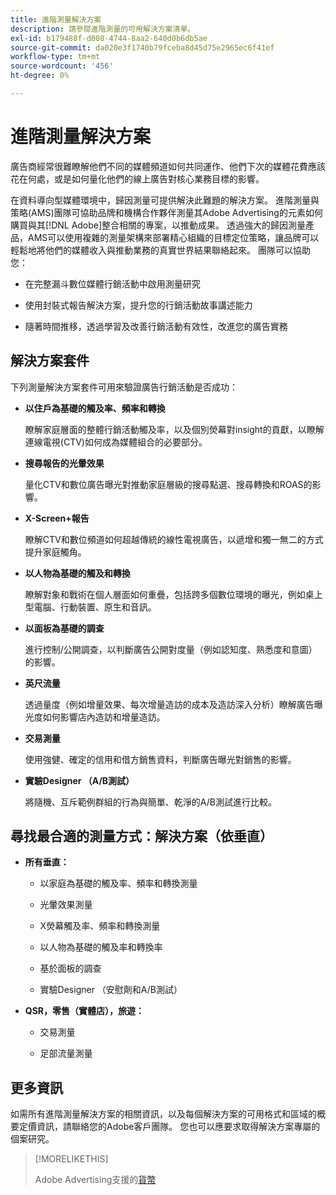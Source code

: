 ```yaml
---
title: 進階測量解決方案
description: 請參閱進階測量的可用解決方案清單。
exl-id: b179488f-d008-4744-8aa2-640d0b6db5ae
source-git-commit: da020e3f1740b79fceba8d45d75e2965ec6f41ef
workflow-type: tm+mt
source-wordcount: '456'
ht-degree: 0%

---
```


# 進階測量解決方案

廣告商經常很難瞭解他們不同的媒體頻道如何共同運作、他們下次的媒體花費應該花在何處，或是如何量化他們的線上廣告對核心業務目標的影響。

在資料導向型媒體環境中，歸因測量可提供解決此難題的解決方案。 進階測量與策略(AMS)團隊可協助品牌和機構合作夥伴測量其Adobe Advertising的元素如何購買與其[!DNL Adobe]整合相關的專案，以推動成果。 透過強大的歸因測量產品，AMS可以使用複雜的測量架構來部署精心組織的目標定位策略，讓品牌可以輕鬆地將他們的媒體收入與推動業務的真實世界結果聯絡起來。 團隊可以協助您：

* 在完整漏斗數位媒體行銷活動中啟用測量研究

* 使用封裝式報告解決方案，提升您的行銷活動故事講述能力

* 隨著時間推移，透過學習及改善行銷活動有效性，改進您的廣告實務

## 解決方案套件

下列測量解決方案套件可用來驗證廣告行銷活動是否成功：

* **以住戶為基礎的觸及率、頻率和轉換**

  瞭解家庭層面的整體行銷活動觸及率，以及個別熒幕對insight的貢獻，以瞭解連線電視(CTV)如何成為媒體組合的必要部分。

* **搜尋報告的光暈效果**

  量化CTV和數位廣告曝光對推動家庭層級的搜尋點選、搜尋轉換和ROAS的影響。

* **X-Screen+報告**

  瞭解CTV和數位頻道如何超越傳統的線性電視廣告，以遞增和獨一無二的方式提升家庭觸角。

* **以人物為基礎的觸及和轉換**

  瞭解對象和戰術在個人層面如何重疊，包括跨多個數位環境的曝光，例如桌上型電腦、行動裝置、原生和音訊。

* **以面板為基礎的調查**

  進行控制/公開調查，以判斷廣告公開對度量（例如認知度、熟悉度和意圖）的影響。

* **英尺流量**

  透過量度（例如增量效果、每次增量造訪的成本及造訪深入分析）瞭解廣告曝光度如何影響店內造訪和增量造訪。

* **交易測量**

  使用強健、確定的信用和借方銷售資料，判斷廣告曝光對銷售的影響。

* **實驗Designer （A/B測試）**

  將隨機、互斥範例群組的行為與簡單、乾淨的A/B測試進行比較。

## 尋找最合適的測量方式：解決方案（依垂直）

* **所有垂直：**

   * 以家庭為基礎的觸及率、頻率和轉換測量

   * 光暈效果測量

   * X熒幕觸及率、頻率和轉換測量

   * 以人物為基礎的觸及率和轉換率

   * 基於面板的調查

   * 實驗Designer （安慰劑和A/B測試）

* **QSR，零售（實體店），旅遊：**

   * 交易測量

   * 足部流量測量

## 更多資訊

如需所有進階測量解決方案的相關資訊，以及每個解決方案的可用格式和區域的概要定價資訊，請聯絡您的Adobe客戶團隊。 您也可以應要求取得解決方案專屬的個案研究。

>[!MORELIKETHIS]
>
>Adobe Advertising支援的[貨幣](/help/dsp/currency.md)
